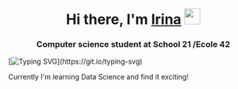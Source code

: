 <h1 align="center">Hi there, I'm <a href="https://profile.intra.42.fr/users/rdanyell" target="_blank">Irina</a> 
<img src="https://github.com/blackcater/blackcater/raw/main/images/Hi.gif" height="32"/></h1>
<h3 align="center">Computer science student at School 21 /Ecole 42 </h3>

[![Typing SVG](https://readme-typing-svg.demolab.com/?lines=And+I'm+loving+IT!)](https://git.io/typing-svg)

Currently I'm learning Data Science and find it exciting!
